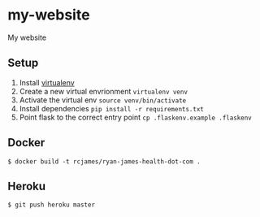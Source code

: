 # my-website
My website

## Setup
1) Install [virtualenv](https://gist.github.com/Geoyi/d9fab4f609e9f75941946be45000632b)
2) Create a new virtual envrionment ```virtualenv venv```
3) Activate the virtual env ```source venv/bin/activate```
4) Install dependencies ```pip install -r requirements.txt```
5) Point flask to the correct entry point ```cp .flaskenv.example .flaskenv```

## Docker

```shell
$ docker build -t rcjames/ryan-james-health-dot-com .
```

## Heroku

```shell
$ git push heroku master
```